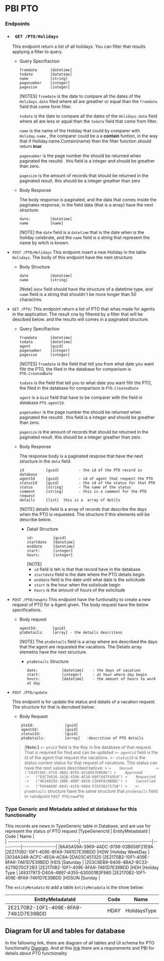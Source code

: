 # PBI PTO

### Endpoints 

- ### ``` GET /PTO/Holidays``` 

    This endpoint return a list of all holidays. You can filter that results applying a filter to query. 

    - Query Specifiaction 
        ```
        fromdate      [datetime]      
        todate        [datetime]
        name          [string]
        pagenumber    [integer]
        pagesize      [integer]
        ```
        [NOTES] 
        ```fromdate``` is the date to compare all the dates of the ```Holidays.date``` filed where all are greather or equal than the ```fromdate``` field that come form filter.

        ```todate``` is the date to compare all the dates of the ```Holidays.date```  field where all are less or aqual than the ```todate``` field that come from filter. 

        ```name``` is the name of the Holiday that could by comparer with ```Holiday.name``` , the comparer could be a a **contain** funtion, in the way that if Holiday.name.Contain(name) then the filter function should return ***true***

        ```pagenumber``` is the page number the should be returned  when paginated the resultd . this field is a integer and should be greather than zero. 

        ```pagesize``` is the amount of records that should be returned in the paginated result. this should be a integer greather than zero    


    - Body Response    

        The body response is paginated, and the data that comes inside the paginates response, in the field data (that is a array) have the next structure:

        ```
        date:         [datetime] 
        name          [name] 
        ```

        [NOTE] 
        the ```date``` field is a ```datetime``` that is the date when is the holiday celebrate, and the ```name``` field is a string that represent the name by witch is known.  

       
- ```POST /PTO/Holidays```
    This endpoint insert a new Holiday in the table ```Holidays```. The body of this endpoint have the next structure: 

    - Body Structure
        ```
        date          [datetime]
        name          [string]
        ```

        [Note] 
            ```date``` field should have the structure of a datetime type, and ``name`` field is a string that shouldn't be more longer than 50 charactres. 

- ```GET /PTO/```
    This endpoint return a list of PTO that whas made for agents in the application. The result cna by filtered by a filter that will be descibed below. and the results will comes in a paginated structure. 

    - Query Specifiaction 
        ```
        fromdate      [datetime]      
        todate        [datetime]
        agent         [guid]
        pagenumber    [integer]
        pagesize      [integer]
        ```
        [NOTES] 
        ```fromdate``` is the field that tell you from what date you want filtr the PTO, the filed in the database for comparison is ``PTO.CreatedDate``

        ```todate``` is the field that tell you to what date you want filtr the PTO, the filed in the database for comparison is ``PTO.CreatedDate``

        ```agent``` is a ``Guid`` field that have to be comparer with the field in database ``PTO.agentId``.   

        ```pagenumber``` is the page number the should be returned  when paginated the resultd . this field is a integer and should be greather than zero. 

        ```pagesize``` is the amount of records that should be returned in the paginated result. this should be a integer greather than zero.

    - Body Response 

        The response body is a paginated respose that have  the next structure in the `data` field.  

        ```
        id          [guid]         - the id of the PTO record in database
        agentId     [guid]         - id of agent that request the PTO
        statusId    [guid]         - the id of the status for that PTO
        status      [string]       - The name of the status 
        comment     [string]       - this is a comment for the PTO request
        details     [list]  this is a  array of detils 
        ```
        [NOTE] details field is a array of records that describe the days when the PTO is requested. The structure if this elements will be describe below.  
        
        - Datail Structure
            ```
            id:         [guid] 
            startdate   [datetime] 
            enddate     [datetime]
            start:      [integer] 
            hours:      [integer]
            ```
            [NOTE]
            - `id` field is teh is that that record have in the database. 
            - `startdate` field is the date where the PTO details begin.
            - `enddate` field is the date until what date is the solicitude
            - `start` is the hour when the solisitude begin
            - `hours` is the amount of hours of the solicitude 

- ```POST /PTO/newpto``` 
    This endpoint have the funtionality to create a new request of PTO for a Agent given. The body request have the below specifications. 

    - Body request 
        ```
        agentId:       [guid] 
        ptoDetails:    [array] - the details descritons 
        ```
        [NOTE] 
        The `ptoDetails` field is a array where are described the days that the agent are requested the vacations. The Details array elemetns have the next structure. 

        - `ptoDetails` Structure 
            ```
            date:           [datetime]    - the days of vacation 
            start:          [integer]     - at hour where day begin
            hours:          [datetime]    - the amount of hours to work at day
            ```
        
- ```POST /PTO/update```

    This endpoint is for update the status and datails of a vacation request. The structure for that is decrubed below: 

    - Body Request
    ```
        ptoId:              [guid]
        agentId:            [guid]
        statusId:           [guid]
        ptoDetails:         [array]   -descrition of PTO details 
    ```

    >[**Note:]** 
        >- `ptoId`  field is the Key in the database of that request. That is required for find and can be updated 
        >- `agentid` field is the id of the agent that request the vacations. 
        >- `statusId` is the status current status for that request of vacations. This status can have the next values described belove: 
        >    ```
        >    Denied          ->   ("C62FC6DC-47C0-4BA2-B765-0210957EBEA6")
        >    Approved        ->   ("03C76016-1A1B-4396-AF10-60FC047FA958")
        >    Requested       ->   ("461A9258-18BE-40DF-8810-C5D6F829B0DC")
        >    Cancelled       ->   ("F894A68F-6041-41FD-9804-F3555B27275B")
        >    ``` 
        >- `ptodetails` structure have the same structure that `ptodetails` field in >endpoint  `POST PTO/newPTO`




### Type Generic and Metadata added at database for this functionality 

 This records are news in TypeGeneric table in Database, and are use for represent the status of PTO request
|TypeGenericId                        | EntityMetadataId                    | Code     |   Name          |  
| ------------------------------------| ------------------------------------|----------|-----------------|
|9AA5A59A-3969-4ADC-9798-03B656F21E9A |2E2170B2-10F1-409E-8FA9-7461D7E39BDD |HDW       |Holiday WeekDay  |
|3034A348-ACFC-4E0A-AC8A-2DA03C451320 |2E2170B2-10F1-409E-8FA9-7461D7E39BDD |HDS       |Saturday         |
|253C8EB9-9406-4BA2-9C33-4279D70CF2B3 |2E2170B2-10F1-409E-8FA9-7461D7E39BDD |HDH       |Holiday Type     |
|49317973-D40A-4B97-A355-630001B3F980 |2E2170B2-10F1-409E-8FA9-7461D7E39BDD |HDSUN     |Sunday           |

The `entityMetadata` to add a table `EntityMetadata` is the show below: 

|EntityMetadataId                       | Code        | Name       | 
|---------------------------------------|-------------|------------|
|2E2170B2-10F1-409E-8FA9-7461D7E39BDD   | HDAY        |HolidaysType|




## Diagram for UI and tables for database 

In the fallowing link, there are diagram of all tables and UI schema for PTO functionality [Diagram](https://drive.google.com/file/d/1rF6A6RfcLrSGB9jnIwXzRwkg3i550TQN/view?usp=sharing). And at this [link](https://docs.google.com/document/d/1dwOrAJLlCWywvcRD2bLGBPMKCXONuuAg-PDTiwGuPoY/edit) there are a requirements and PBI for details about PTO functionality 
